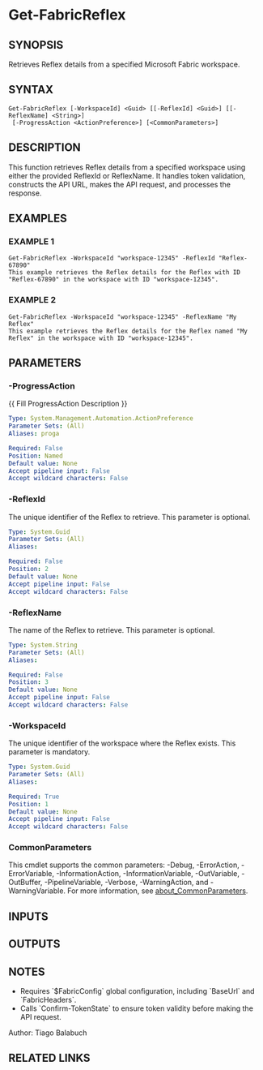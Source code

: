 ﻿---
external help file: FabricTools-help.xml
Module Name: FabricTools
online version: https://learn.microsoft.com/en-us/rest/api/fabric/eventhouse/items/list-eventhouses?tabs=HTTP
schema: 2.0.0
---

# Get-FabricReflex

## SYNOPSIS
Retrieves Reflex details from a specified Microsoft Fabric workspace.

## SYNTAX

```
Get-FabricReflex [-WorkspaceId] <Guid> [[-ReflexId] <Guid>] [[-ReflexName] <String>]
 [-ProgressAction <ActionPreference>] [<CommonParameters>]
```

## DESCRIPTION
This function retrieves Reflex details from a specified workspace using either the provided ReflexId or ReflexName.
It handles token validation, constructs the API URL, makes the API request, and processes the response.

## EXAMPLES

### EXAMPLE 1
```
Get-FabricReflex -WorkspaceId "workspace-12345" -ReflexId "Reflex-67890"
This example retrieves the Reflex details for the Reflex with ID "Reflex-67890" in the workspace with ID "workspace-12345".
```

### EXAMPLE 2
```
Get-FabricReflex -WorkspaceId "workspace-12345" -ReflexName "My Reflex"
This example retrieves the Reflex details for the Reflex named "My Reflex" in the workspace with ID "workspace-12345".
```

## PARAMETERS

### -ProgressAction
{{ Fill ProgressAction Description }}

```yaml
Type: System.Management.Automation.ActionPreference
Parameter Sets: (All)
Aliases: proga

Required: False
Position: Named
Default value: None
Accept pipeline input: False
Accept wildcard characters: False
```

### -ReflexId
The unique identifier of the Reflex to retrieve.
This parameter is optional.

```yaml
Type: System.Guid
Parameter Sets: (All)
Aliases:

Required: False
Position: 2
Default value: None
Accept pipeline input: False
Accept wildcard characters: False
```

### -ReflexName
The name of the Reflex to retrieve.
This parameter is optional.

```yaml
Type: System.String
Parameter Sets: (All)
Aliases:

Required: False
Position: 3
Default value: None
Accept pipeline input: False
Accept wildcard characters: False
```

### -WorkspaceId
The unique identifier of the workspace where the Reflex exists.
This parameter is mandatory.

```yaml
Type: System.Guid
Parameter Sets: (All)
Aliases:

Required: True
Position: 1
Default value: None
Accept pipeline input: False
Accept wildcard characters: False
```

### CommonParameters
This cmdlet supports the common parameters: -Debug, -ErrorAction, -ErrorVariable, -InformationAction, -InformationVariable, -OutVariable, -OutBuffer, -PipelineVariable, -Verbose, -WarningAction, and -WarningVariable. For more information, see [about_CommonParameters](http://go.microsoft.com/fwlink/?LinkID=113216).

## INPUTS

## OUTPUTS

## NOTES
- Requires \`$FabricConfig\` global configuration, including \`BaseUrl\` and \`FabricHeaders\`.
- Calls \`Confirm-TokenState\` to ensure token validity before making the API request.

Author: Tiago Balabuch

## RELATED LINKS
